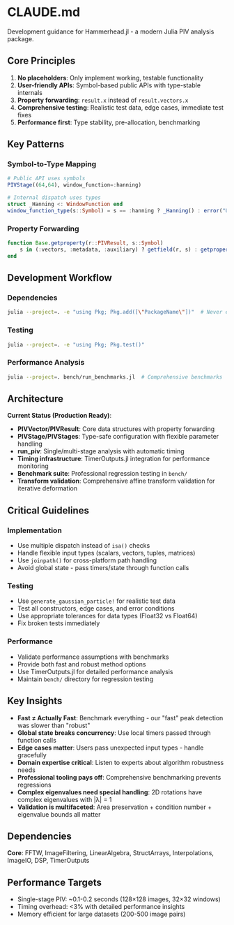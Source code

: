 # CLAUDE.md

Development guidance for Hammerhead.jl - a modern Julia PIV analysis package.

## Core Principles

1. **No placeholders**: Only implement working, testable functionality
2. **User-friendly APIs**: Symbol-based public APIs with type-stable internals
3. **Property forwarding**: `result.x` instead of `result.vectors.x`
4. **Comprehensive testing**: Realistic test data, edge cases, immediate test fixes
5. **Performance first**: Type stability, pre-allocation, benchmarking

## Key Patterns

### Symbol-to-Type Mapping
```julia
# Public API uses symbols
PIVStage((64,64), window_function=:hanning)

# Internal dispatch uses types
struct _Hanning <: WindowFunction end
window_function_type(s::Symbol) = s == :hanning ? _Hanning() : error("Unknown: $s")
```

### Property Forwarding
```julia
function Base.getproperty(r::PIVResult, s::Symbol)
    s in (:vectors, :metadata, :auxiliary) ? getfield(r, s) : getproperty(r.vectors, s)
end
```

## Development Workflow

### Dependencies
```bash
julia --project=. -e "using Pkg; Pkg.add([\"PackageName\"])"  # Never edit Project.toml manually
```

### Testing
```bash
julia --project=. -e "using Pkg; Pkg.test()"
```

### Performance Analysis
```bash
julia --project=. bench/run_benchmarks.jl  # Comprehensive benchmarks
```

## Architecture

**Current Status (Production Ready)**:
- **PIVVector/PIVResult**: Core data structures with property forwarding
- **PIVStage/PIVStages**: Type-safe configuration with flexible parameter handling
- **run_piv**: Single/multi-stage analysis with automatic timing
- **Timing infrastructure**: TimerOutputs.jl integration for performance monitoring
- **Benchmark suite**: Professional regression testing in `bench/`
- **Transform validation**: Comprehensive affine transform validation for iterative deformation

## Critical Guidelines

### Implementation
- Use multiple dispatch instead of `isa()` checks
- Handle flexible input types (scalars, vectors, tuples, matrices)
- Use `joinpath()` for cross-platform path handling
- Avoid global state - pass timers/state through function calls

### Testing
- Use `generate_gaussian_particle!` for realistic test data
- Test all constructors, edge cases, and error conditions
- Use appropriate tolerances for data types (Float32 vs Float64)
- Fix broken tests immediately

### Performance
- Validate performance assumptions with benchmarks
- Provide both fast and robust method options
- Use TimerOutputs.jl for detailed performance analysis
- Maintain `bench/` directory for regression testing

## Key Insights

- **Fast ≠ Actually Fast**: Benchmark everything - our "fast" peak detection was slower than "robust"
- **Global state breaks concurrency**: Use local timers passed through function calls
- **Edge cases matter**: Users pass unexpected input types - handle gracefully
- **Domain expertise critical**: Listen to experts about algorithm robustness needs
- **Professional tooling pays off**: Comprehensive benchmarking prevents regressions
- **Complex eigenvalues need special handling**: 2D rotations have complex eigenvalues with |λ| = 1
- **Validation is multifaceted**: Area preservation + condition number + eigenvalue bounds all matter

## Dependencies

**Core**: FFTW, ImageFiltering, LinearAlgebra, StructArrays, Interpolations, ImageIO, DSP, TimerOutputs

## Performance Targets

- Single-stage PIV: ~0.1-0.2 seconds (128×128 images, 32×32 windows)
- Timing overhead: <3% with detailed performance insights
- Memory efficient for large datasets (200-500 image pairs)